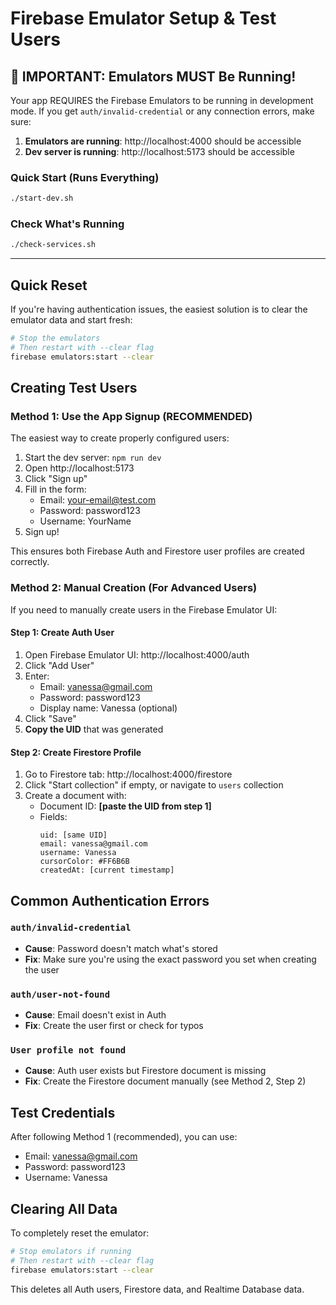 # Firebase Emulator Setup & Test Users

## 🚨 IMPORTANT: Emulators MUST Be Running!

Your app REQUIRES the Firebase Emulators to be running in development mode. If you get `auth/invalid-credential` or any connection errors, make sure:

1. **Emulators are running**: http://localhost:4000 should be accessible
2. **Dev server is running**: http://localhost:5173 should be accessible

### Quick Start (Runs Everything)
```bash
./start-dev.sh
```

### Check What's Running
```bash
./check-services.sh
```

---

## Quick Reset

If you're having authentication issues, the easiest solution is to clear the emulator data and start fresh:

```bash
# Stop the emulators
# Then restart with --clear flag
firebase emulators:start --clear
```

## Creating Test Users

### Method 1: Use the App Signup (RECOMMENDED)

The easiest way to create properly configured users:

1. Start the dev server: `npm run dev`
2. Open http://localhost:5173
3. Click "Sign up"
4. Fill in the form:
   - Email: your-email@test.com
   - Password: password123
   - Username: YourName
5. Sign up!

This ensures both Firebase Auth and Firestore user profiles are created correctly.

### Method 2: Manual Creation (For Advanced Users)

If you need to manually create users in the Firebase Emulator UI:

#### Step 1: Create Auth User
1. Open Firebase Emulator UI: http://localhost:4000/auth
2. Click "Add User"
3. Enter:
   - Email: vanessa@gmail.com
   - Password: password123
   - Display name: Vanessa (optional)
4. Click "Save"
5. **Copy the UID** that was generated

#### Step 2: Create Firestore Profile
1. Go to Firestore tab: http://localhost:4000/firestore
2. Click "Start collection" if empty, or navigate to `users` collection
3. Create a document with:
   - Document ID: **[paste the UID from step 1]**
   - Fields:
     ```
     uid: [same UID]
     email: vanessa@gmail.com
     username: Vanessa
     cursorColor: #FF6B6B
     createdAt: [current timestamp]
     ```

## Common Authentication Errors

### `auth/invalid-credential`
- **Cause**: Password doesn't match what's stored
- **Fix**: Make sure you're using the exact password you set when creating the user

### `auth/user-not-found`
- **Cause**: Email doesn't exist in Auth
- **Fix**: Create the user first or check for typos

### `User profile not found`
- **Cause**: Auth user exists but Firestore document is missing
- **Fix**: Create the Firestore document manually (see Method 2, Step 2)

## Test Credentials

After following Method 1 (recommended), you can use:
- Email: vanessa@gmail.com
- Password: password123
- Username: Vanessa

## Clearing All Data

To completely reset the emulator:

```bash
# Stop emulators if running
# Then restart with --clear flag
firebase emulators:start --clear
```

This deletes all Auth users, Firestore data, and Realtime Database data.

